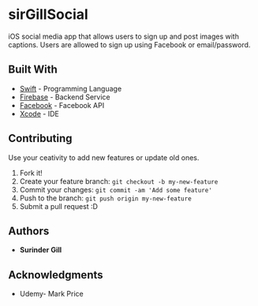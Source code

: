 
# sirGillSocial
iOS social media app that allows users to sign up and post images with captions. Users are allowed to sign up using Facebook or email/password. 
## Built With

* [Swift](http://swiftdoc.org/) - Programming Language 
* [Firebase](https://firebase.google.com/docs/) - Backend Service 
* [Facebook](https://developers.facebook.com/docs/) - Facebook API
* [Xcode](https://developer.apple.com/xcode/) - IDE


## Contributing 
Use your ceativity to add new features or update old ones. 

1. Fork it!
2. Create your feature branch: `git checkout -b my-new-feature`
3. Commit your changes: `git commit -am 'Add some feature'`
4. Push to the branch: `git push origin my-new-feature`
5. Submit a pull request :D

## Authors
* **Surinder Gill** 
## Acknowledgments
* Udemy- Mark Price


